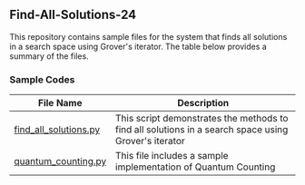 ## Find-All-Solutions-24
This repository contains sample files for the system that finds all solutions in a search space using Grover's iterator. The table below provides a summary of the files.

### Sample Codes
|     File Name       |     Description                               |
| ------------------- | --------------------------------------------- |
| [find_all_solutions.py](https://github.com/sihyunglee26/Find-All-Solutions-24/blob/main/find_all_solutions.py) | This script demonstrates the methods to find all solutions in a search space using Grover's iterator |
| [quantum_counting.py](https://github.com/sihyunglee26/Find-All-Solutions-24/blob/main/quantum_counting.py) | This file includes a sample implementation of Quantum Counting |

